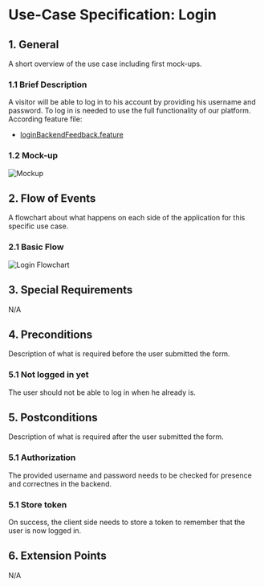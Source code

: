 # Use-Case Specification: Login


## 1. General
A short overview of the use case including first mock-ups.
### 1.1 Brief Description
A visitor will be able to log in to his account by providing his username and password. 
To log in is needed to use the full functionality of our platform.
According feature file:
- [loginBackendFeedback.feature](https://github.com/phoenixfeder/fc-com/blob/master/frontend/features/loginBackendFeedback.feature)

### 1.2 Mock-up


![Mockup](https://github.com/phoenixfeder/fc-com/raw/master/UseCases/Login/LoginMockupLarge.JPG)


## 2. Flow of Events
A flowchart about what happens on each side of the application for this specific use case. 
### 2.1 Basic Flow

![Login Flowchart](https://github.com/phoenixfeder/fc-com/raw/master/UseCases/Login/LoginFlowchart.png)

	
## 3. Special Requirements

N/A


## 4. Preconditions
Description of what is required before the user submitted the form.

### 5.1 Not logged in yet
The user should not be able to log in when he already is.
 
## 5. Postconditions
Description of what is required after the user submitted the form.

### 5.1 Authorization
The provided username and password needs to be checked for presence and correctnes in the backend.

### 5.1 Store token
On success, the client side needs to store a token to remember that the user is now logged in.


## 6. Extension Points
N/A 